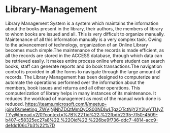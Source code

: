 

# Library-Management
Library Management System is a system which maintains the information about the books present in the library, their authors, the members of library to whom books are 
issued and all. This is very difficult to organize manually. Maintenance of all this information manually is a very complex task. Owing to the advancement of technology, 
organization of an Online Library becomes much simple.The maintenance of the records is made efficient, as all the records are stored in the ACCESS database, through 
which data can be retrieved easily. It makes entire process online where student can search books, staff can generate reports and do book transactions.The navigation 
control is provided in all the forms to navigate through the large amount of records. 
The Library Management has been designed to computerize and automate the operations performed over the information about the members, book issues and returns and all 
other operations. This computerization of library helps in many instances of its maintenance. It reduces the workload of management as most of the manual work done is 
reduced.
https://teams.microsoft.com/l/meetup-join/19:meeting_ZWVjNjNhZDQtMmQyOS00NDIwLTgzOTctNjY2Y2IwYTUyZTYy@thread.v2/0?context=%7B%22Tid%22:%22fbdb2235-7f50-4509-b407-c58325ec27a8%22,%22Oid%22:%226be9f736-ddc7-4814-acc9-defdc106c7b3%22%7D
